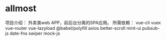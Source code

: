 # allmost
项目介绍： 外卖类web APP，前后台分离的SPA应用。
所需依赖：
vue-cli
vuex
vue-router
vue-lazyload
@babel/polyfill
axios
better-scroll
mint-ui
pubsub-js
date-fns
swiper
mock-js
